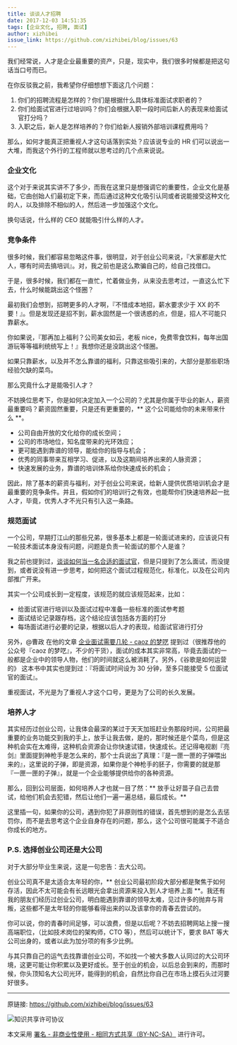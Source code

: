 ```yaml
---
title: 谈谈人才招聘
date: 2017-12-03 14:51:35
tags: [企业文化, 招聘, 面试]
author: xizhibei
issue_link: https://github.com/xizhibei/blog/issues/63
---
```

<!-- en_title: lets-talk-about-talent-recruitment -->

我们经常说，人才是企业最重要的资产，只是，现实中，我们很多时候都是把这句话当口号而已。

在你反驳我之前，我希望你仔细想想下面这几个问题：

1. 你们的招聘流程是怎样的？你们是根据什么具体标准面试求职者的？
1. 你们给面试官进行过培训吗？你们会根据入职一段时间后新人的表现来给面试官打分吗？
1. 入职之后，新人是怎样培养的？你们给新人报销外部培训课程费用吗？

那么，如何才能真正把重视人才这句话落到实处？应该说专业的 HR 们可以说出一大堆，而我这个外行的工程师就以思考过的几个点来说说。

### 企业文化
这个对于来说其实讲不了多少，而我在这里只是想强调它的重要性，企业文化是基础，它由创始人们最初定下来，而后通过这种文化吸引认同或者说能接受这种文化的人，以及排除不相似的人，然后进一步加强这个文化。

换句话说，什么样的 CEO 就能吸引什么样的人才。

### 竞争条件
很多时候，我们都容易忽略这件事，很明显，对于创业公司来说，『大家都是大忙人，哪有时间去搞培训』。对，我之前也是这么欺骗自己的，给自己找借口。

于是，很多时候，我们都在一直忙，忙着做业务，从来没去思考过，一直这么忙下去，什么时候能跳出这个怪圈？

最初我们会想到，招聘更多的人才啊，『不惜成本地招，薪水要求少于 XX 的不要！』。但是发现还是招不到，薪水固然是一个很诱惑的点，但是，招人不可能只靠薪水。

你如果说，『那再加上福利？公司美女如云，老板 nice，免费零食饮料，每年出国游玩等等福利统统写上！』我想你还是没跳出这个怪圈。

如果只靠薪水，以及并不怎么靠谱的福利，只靠这些吸引来的，大部分是那些职场经验欠缺的菜鸟。

那么究竟什么才是能吸引人才？

不妨换位思考下，你是如何决定加入一个公司的？尤其是你属于毕业的新人，薪资最重要吗？薪资固然重要，只是还有更重要的，** 这个公司能给你的未来带来什么 **。

- 公司自由开放的文化给你的成长空间；
- 公司的市场地位，知名度带来的光环效应；
- 更可能遇到靠谱的领导，能给你的指导与机会；
- 优秀的同事带来互相学习、促进，以及这期间培养出来的人脉资源；
- 快速发展的业务，靠谱的培训体系给你快速成长的机会；

因此，除了基本的薪资与福利，对于创业公司来说，给新人提供优质培训机会才是最重要的竞争条件。并且，假如你们的培训行之有效，也能帮你们快速培养起一批人才，毕竟，优秀人才不光只有引入这一条路。

### 规范面试
一个公司，早期打江山的那些兄弟，很多基本上都是一轮面试进来的，应该说只有一轮技术面试本身没有问题，问题是负责一轮面试的那个人是谁？

我之前也提到过，[谈谈如何当一名合适的面试官](https://github.com/xizhibei/blog/issues/36)，但是只提到了怎么面试，而没提到，或者说没有进一步思考，如何把这个面试过程规范化，标准化，以及在公司内部推广开来。

其实一个公司成长到一定程度，该规范的就应该规范起来，比如：

- 给面试官进行培训以及面试过程中准备一些标准的面试参考题
- 面试结论记录跟存档，这个结论应该包括各方面的打分
- 每场面试进行必要的记录，根据以后人才的表现，给面试官进行打分

另外，@曹政 在他的文章 [企业面试需要几轮 - caoz 的梦呓](http://mp.weixin.qq.com/s/KD8Qvbl7ypR1MB8hBK29Vg) 提到过（很推荐他的公众号『caoz 的梦呓』，不少的干货），面试的成本其实非常高，毕竟去面试的一般都是企业中的领导人物，他们的时间就这么被消耗了。另外，《谷歌是如何运营的》 这本书中其实也提到过：『将面试时间设为 30 分钟，至多只能接受 5 位面试官的面试』。

重视面试，不光是为了重视人才这个口号，更是为了公司的长久发展。

### 培养人才
其实经历过创业公司，让我体会最深的某过于天天加班赶业务那段时间，公司把最重要的业务功能交到我的手上，放手让我去做，是的，那时候还是个菜鸟，但是这种机会实在太难得，这种机会资源会让你快速试错，快速成长。还记得电视剧『亮剑』里面提到神枪手是怎么来的，那个士兵说出了真理：『是一匣一匣的子弹喂出来的』，这里说的子弹，即是资源，如果你是个神枪手的胚子，你需要的就是那『一匣一匣的子弹』，就是一个企业能够提供给你的各种资源。

那么，回到公司层面，如何培养人才也就一目了然：** 放手让好苗子自己去尝试，给他们机会去犯错，然后让他们一遍一遍总结，最后成长。**

这里插一句，如果你的公司，遇到你犯了非原则性的错误，首先想到的是怎么去惩罚你，而不是去思考这个企业自身存在的问题，那么，这个公司很可能属于不适合你成长的地方。

### P.S. 选择创业公司还是大公司
对于大部分毕业生来说，这是一句忠告：去大公司。

创业公司真不是太适合太年轻的你，** 创业公司最初阶段大部分都是聚焦于如何存活，因此不太可能会有长远眼光会拿出资源来投入到人才培养上面 **。我还有我的朋友们经历过创业公司，明白能遇到靠谱的领导太难，见过许多的抛弃与背叛，这些都不是太年轻的你能够看得出来的以及该拿你的青春去尝试的。

你可以说，你的青春时间足够，可以浪费，但是以后呢？不妨去招聘网站上搜一搜高端职位，（比如技术岗位的架构师，CTO 等），然后可以统计下，要求 BAT 等大公司出身的，或者以此为加分项的有多少比例。

与其只靠自己的运气去找靠谱创业公司，不如找一个被大多数人认同过的大公司环境，这更可能让你积累以及更好成长。至于创业的机会，以后总会到来的，而那时候，你头顶知名大公司光环，能得到的机会，自然比你自己在市场上摸石头过河要好很多。




***
原链接: https://github.com/xizhibei/blog/issues/63

![知识共享许可协议](https://i.creativecommons.org/l/by-nc-sa/4.0/88x31.png "署名 - 非商业性使用 - 相同方式共享（BY-NC-SA）")

本文采用 [署名 - 非商业性使用 - 相同方式共享（BY-NC-SA）](https://creativecommons.org/licenses/by-nc-sa/4.0/deed.zh) 进行许可。
